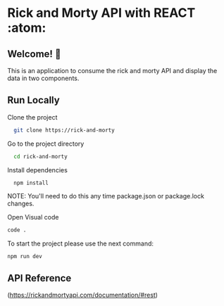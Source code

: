 # Rick and Morty API with REACT :atom: 

## Welcome! 👋

This is an application to consume the rick and morty API and display the data in two components.

## Run Locally

Clone the project

```bash
  git clone https://rick-and-morty
```

Go to the project directory

```bash
  cd rick-and-morty
```

Install dependencies

```bash
  npm install
```

NOTE: You'll need to do this any time package.json or package.lock changes.

Open Visual code 
 
 ```bash
 code .
```

To start the project please use the next command:
```
npm run dev
```

## API Reference
(https://rickandmortyapi.com/documentation/#rest)
